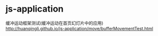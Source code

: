 # js-application
缓冲运动框架测试(缓冲运动在首页幻灯片中的应用)
http://huanqingli.github.io/js-application/move/bufferMovementTest.html
